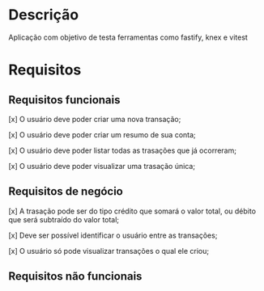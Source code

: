 # Descrição

Aplicação com objetivo de testa ferramentas como fastify, knex e vitest

# Requisitos

## Requisitos funcionais

[x] O usuário deve poder criar uma nova transação;

[x] O usuário deve poder criar um resumo de sua conta;

[x] O usuário deve poder listar todas as trasações que já ocorreram;

[x] O usuário deve poder visualizar uma trasação única;

## Requisitos de negócio

[x] A trasação pode ser do tipo crédito que somará o valor total, ou débito que será subtraído do valor total;

[x] Deve ser possível identificar o usuário entre as transações;

[x] O usuário só pode visualizar transações o qual ele criou;

## Requisitos não funcionais
